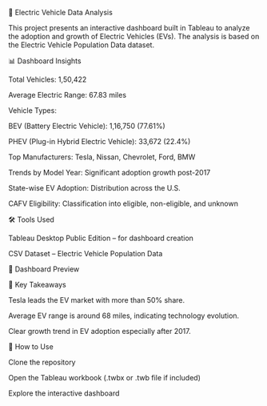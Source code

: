 🚗 Electric Vehicle Data Analysis

This project presents an interactive dashboard built in Tableau to analyze the adoption and growth of Electric Vehicles (EVs). The analysis is based on the Electric Vehicle Population Data dataset.

📊 Dashboard Insights

Total Vehicles: 1,50,422

Average Electric Range: 67.83 miles

Vehicle Types:

BEV (Battery Electric Vehicle): 1,16,750 (77.61%)

PHEV (Plug-in Hybrid Electric Vehicle): 33,672 (22.4%)

Top Manufacturers: Tesla, Nissan, Chevrolet, Ford, BMW

Trends by Model Year: Significant adoption growth post-2017

State-wise EV Adoption: Distribution across the U.S.

CAFV Eligibility: Classification into eligible, non-eligible, and unknown

🛠 Tools Used

Tableau Desktop Public Edition – for dashboard creation

CSV Dataset – Electric Vehicle Population Data

📸 Dashboard Preview

🚀 Key Takeaways

Tesla leads the EV market with more than 50% share.

Average EV range is around 68 miles, indicating technology evolution.

Clear growth trend in EV adoption especially after 2017.

🔖 How to Use

Clone the repository

Open the Tableau workbook (.twbx or .twb file if included)

Explore the interactive dashboard
